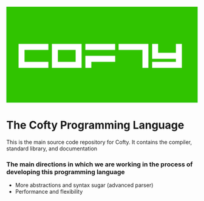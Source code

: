 ![Cofty](cofty_banner.jpg)
# The Cofty Programming Language
This is the main source code repository for Cofty. It contains the compiler, standard library, and documentation

### The main directions in which we are working in the process of developing this programming language
- More abstractions and syntax sugar (advanced parser)
- Performance and flexibility
